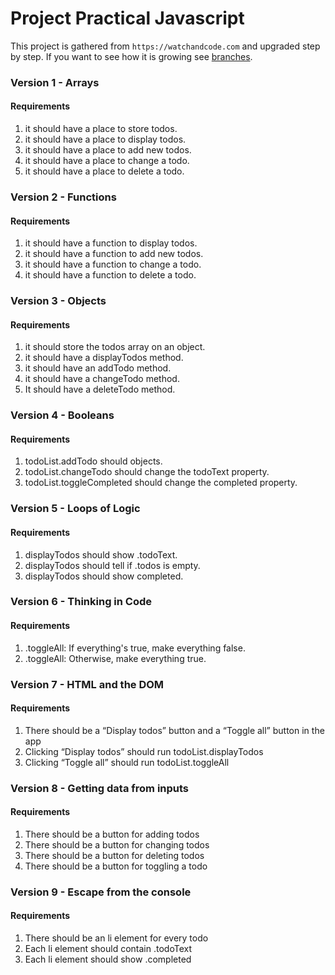 # Project Practical Javascript

This project is gathered from `https://watchandcode.com` and upgraded step by step.
If you want to see how it is growing see [branches](https://github.com/MesutBE/practical-javascript/branches).

### Version 1 - Arrays

#### Requirements

1. it should have a place to store todos.
1. it should have a place to display todos.
1. it should have a place to add new todos.
1. it should have a place to change a todo.
1. it should have a place to delete a todo.

### Version 2 - Functions

#### Requirements

1. it should have a function to display todos.
1. it should have a function to add new todos.
1. it should have a function to change a todo.
1. it should have a function to delete a todo.

### Version 3 - Objects

#### Requirements

1. it should store the todos array on an object.
1. it should have a displayTodos method.
1. it should have an addTodo method.
1. it should have a changeTodo method.
1. It should have a deleteTodo method.

### Version 4 - Booleans

#### Requirements

1. todoList.addTodo should objects.
1. todoList.changeTodo should change the todoText property.
1. todoList.toggleCompleted should change the completed property.

### Version 5 - Loops of Logic

#### Requirements

1. displayTodos should show .todoText.
1. displayTodos should tell if .todos is empty.
1. displayTodos should show completed.

### Version 6 - Thinking in Code

#### Requirements

1. .toggleAll: If everything's true, make everything false.
1. .toggleAll: Otherwise, make everything true.

### Version 7 - HTML and the DOM

#### Requirements

1. There should be a “Display todos” button and a “Toggle all” button in the app
1. Clicking “Display todos” should run todoList.displayTodos
1. Clicking “Toggle all” should run todoList.toggleAll

### Version 8 - Getting data from inputs

#### Requirements

1. There should be a button for adding todos 
1. There should be a button for changing todos
1. There should be a button for deleting todos 
1. There should be a button for toggling a todo 

### Version 9 - Escape from the console 

#### Requirements

1. There should be an li element for every todo 
1. Each li element should contain .todoText 
1. Each li element should show .completed 
